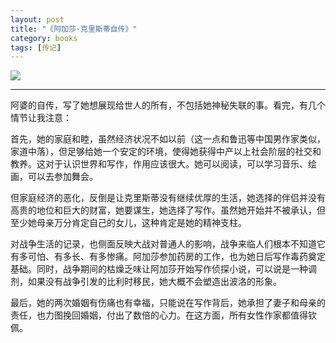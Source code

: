 ```yaml
---
layout: post
title: "《阿加莎·克里斯蒂自传》"
category: books
tags: [传记]
---
```


<a href="https://book.douban.com/subject/27024106/"><img src="https://img3.doubanio.com/view/subject/s/public/s29445910.jpg" /></a>

---

阿婆的自传，写了她想展现给世人的所有，不包括她神秘失联的事。看完，有几个情节让我注意：

首先，她的家庭和睦，虽然经济状况不如以前（这一点和鲁迅等中国男作家类似，家道中落），但足够给她一个安定的环境，使得她获得中产以上社会阶层的社交和教养。这对于认识世界和写作，作用应该很大。她可以阅读，可以学习音乐、绘画，可以去参加舞会。

但家庭经济的恶化，反倒是让克里斯蒂没有继续优厚的生活，她选择的伴侣并没有高贵的地位和巨大的财富，她要谋生，她选择了写作。虽然她开始并不被承认，但至少她母亲万分肯定自己的女儿，这种肯定是她的精神支柱。

对战争生活的记录，也侧面反映大战对普通人的影响，战争来临人们根本不知道它有多可怕、有多长、有多惨痛。阿加莎参加药房的工作，也为她日后写作毒药奠定基础。同时，战争期间的枯燥乏味让阿加莎开始写作侦探小说，可以说是一种调剂，如果没有战争引发的比利时移民，她大概不会塑造出波洛的形象。

最后，她的两次婚姻有伤痛也有幸福，只能说在写作背后，她承担了妻子和母亲的责任，也力图挽回婚姻，付出了数倍的心力。在这方面，所有女性作家都值得钦佩。